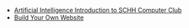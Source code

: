 - [Artificial Intelligence Introduction to SCHH Computer Club](ai-intro)
- [Build Your Own Website](website)